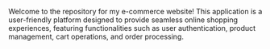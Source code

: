 Welcome to the repository for my e-commerce website! This application is a user-friendly platform designed to provide seamless online shopping experiences, featuring functionalities such as user authentication, product management, cart operations, and order processing.
